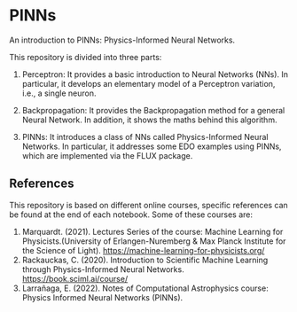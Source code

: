 # PINNs

An introduction to PINNs: Physics-Informed Neural Networks.

This repository is divided into three parts:
 
1. Perceptron: It provides a basic introduction to Neural Networks (NNs). In particular, it develops an elementary model of a Perceptron variation, i.e., a single neuron.

2. Backpropagation: It provides the Backpropagation method for a general Neural Network. In addition, it shows the maths behind this algorithm.

3. PINNs: It introduces a class of NNs called Physics-Informed Neural Networks. In particular, it addresses some EDO examples using PINNs, which are implemented via the FLUX package.

## References

This repository is based on different online courses, specific references can be found at the end of each notebook. Some of these courses are:

1. Marquardt. (2021). Lectures Series of the course: Machine Learning for Physicists.(University of Erlangen-Nuremberg & Max Planck Institute for the Science of Light). https://machine-learning-for-physicists.org/
2. Rackauckas, C. (2020). Introduction to Scientific Machine Learning through Physics-Informed Neural Networks. https://book.sciml.ai/course/
3. Larrañaga, E. (2022). Notes of Computational Astrophysics course: Physics Informed Neural Networks (PINNs).
